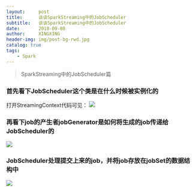 ```yaml
---
layout:     post
title:      谈谈SparkStreaming中的JobScheduler
subtitle:   谈谈SparkStreaming中的JobScheduler
date:       2018-09-08
author:     XINGXING
header-img: img/post-bg-rwd.jpg
catalog: true
tags:
    - Spark
---
```


>
>SparkStreaming中的JobScheduler篇
> 

### 首先看下JobScheduler这个类是在什么时候被实例化的
打开StreamingContext代码可见：
![](https://ws1.sinaimg.cn/large/006tNc79gy1fvp3olf2mnj31bm0fat9g.jpg)

### 再看下job的产生者jobGenerator是如何将生成的job传递给JobScheduler的
![](https://ws4.sinaimg.cn/large/006tNc79gy1fvp3ixpgh0j31fm0osmz6.jpg)

### JobScheduler处理提交上来的job，并将job存放在jobSet的数据结构中
![](https://ws2.sinaimg.cn/large/006tNc79ly1fvp55329opj31cu0dudgo.jpg)

